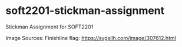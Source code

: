 # soft2201-stickman-assignment
Stickman Assignment for SOFT2201

Image Sources:
    Finishline flag: https://svgsilh.com/image/307612.html